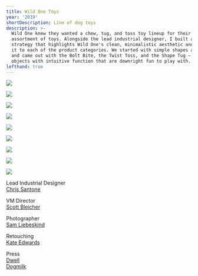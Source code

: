 ```yaml
---
title: Wild One Toys
year: '2019'
shortDescription: Line of dog toys
description: >-
  Wild One knew they wanted a chew, tug, and toss toy lineup for their first
  assortment of toys. Alongside the lead industrial designer, I built a product
  strategy that highlights Wild One's clean, minimalistic aesthetic and applied
  it to each of the product categories. We started with simple shapes and lines,
  and came out with the Bolt Bite, the Twist Toss, and the Shape Tug — simple
  objects with intuitive function that are downright fun to play with.
lefthand: true
---
```

![](/assets/ferrante_design_wild_one_toys_001.jpg)

![](/assets/ferrante_design_wild_one_toys_002.jpg)

![](/assets/ferrante_design_wild_one_toys_003.jpg)

![](/assets/ferrante_design_wild_one_toys_004.jpg)

![](/assets/ferrante_design_wild_one_toys_005.jpg)

![](/assets/ferrante_design_wild_one_toys_006.jpg)

![](/assets/ferrante_design_wild_one_toys_007.jpg)

![](/assets/ferrante_design_wild_one_toys_009.jpg)

![](/assets/ferrante_design_wild_one_toys_010.jpg)

Lead Industrial Designer  <br/>[Chris Santone](https://verygreat.nyc/)

VM Director <br/> [Scott Bleicher](https://verygreat.nyc/)

Photographer <br/> [Sam Liebeskind](https://verygreat.nyc/)

Retouching <br/> [Kate Edwards](https://verygreat.nyc/)

Press <br/> [Dwell](https://www.dwell.com/article/wild-one-modern-pet-toys-4e58c5a6)  <br/>[Dogmilk](https://dog-milk.com/stylish-dog-toys-from-wild-one/?utm_source=dlvr.it&utm_medium=twitter)
